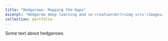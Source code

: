 ```yaml
---
title: "Hedgerows: Mapping the Gaps"
excerpt: "Hedgerow deep learning and co-creation<br/><img src='/images/hedgerows/hedgerow_front.jpg'>"
collection: portfolio
---
```


Some text about hedgerows
